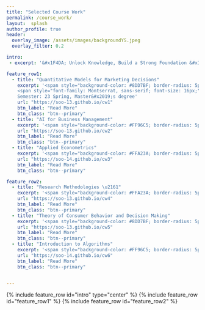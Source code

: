 ```yaml
---  
title: "Selected Course Work"
permalink: /course_work/
layout:  splash
author_profile: true
header:
  overlay_image: /assets/images/backgroundYS.jpeg
  overlay_filter: 0.2

intro:
 - excerpt: '&#x1F4DA; Unlock Knowledge, Build a Strong Foundation &#x1F4DA;'

feature_row1:
  - title: "Quantitative Models for Marketing Decisions"
    excerpt: '<span style="background-color: #8DD7BF; border-radius: 5px; padding: 2px 6px; font-size: 14px;"> marketing</span><br>
    <span style="font-family: Montserrat, sans-serif; font-size: 16px;">&#x0023;quantitative&#x005F;marketing &#x0023;game&#x005F;theory &#x0023;paper&#x005F;discussion</span><br>
    Semester: 23 Spring, Master&#x2019;s degree'
    url: "https://soo-13.github.io/cw1"
    btn_label: "Read More"
    btn_class: "btn--primary"   
  - title: "AI for Business Management"
    excerpt: '<span style="background-color: #FF96C5; border-radius: 5px; padding: 2px 6px; font-size: 14px;"> AI </span><br> Semester: 23 Spring, Master&#x2019;s degree<br>'
    url: "https://soo-13.github.io/cw2"
    btn_label: "Read More"
    btn_class: "btn--primary"
  - title: "Applied Econometrics"
    excerpt: '<span style="background-color: #FFA23A; border-radius: 5px; padding: 2px 6px; font-size: 14px;"> methodology </span><br> Semester:22 Spring, Master&#x2019;s degree<br>'
    url: "https://soo-14.github.io/cw3"
    btn_label: "Read More"
    btn_class: "btn--primary"

feature_row2:
  - title: "Research Methodologies \u2161"
    excerpt: '<span style="background-color: #FFA23A; border-radius: 5px; padding: 2px 6px; font-size: 14px;"> methodology </span><br> Semester: 22 Spring, Master&#x2019;s degree<br>'
    url: "https://soo-13.github.io/cw4"
    btn_label: "Read More"
    btn_class: "btn--primary"   
  - title: "Theory of Consumer Behavior and Decision Making"
    excerpt: '<span style="background-color: #8DD7BF; border-radius: 5px; padding: 2px 6px; font-size: 14px;"> marketing </span><br> Semester: 22 Spring, Master&#x2019;s degree<br>'
    url: "https://soo-13.github.io/cw5"
    btn_label: "Read More"
    btn_class: "btn--primary"
  - title: "Introduction to Algorithms"
    excerpt: '<span style="background-color: #FF96C5; border-radius: 5px; padding: 2px 6px; font-size: 14px;"> computer science </span><br> Semester:20 Fall, Bachelor&#x2019;s degree<br>'
    url: "https://soo-14.github.io/cw6"
    btn_label: "Read More"
    btn_class: "btn--primary"


---
```

{% include feature_row id="intro" type="center" %}
{% include feature_row id="feature_row1" %}
{% include feature_row id="feature_row2" %}